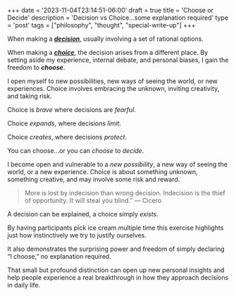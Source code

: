 +++
date = '2023-11-04T23:14:51-06:00'
draft = true
title = 'Choose or Decide'
description = 'Decision vs Choice...some explanation required'
type = 'post'
tags = ["philosophy", "thought", "special-write-up"]
+++

When making a [***decision***](https://en.wikipedia.org/wiki/Decision-making), usually involving a set of rational options.

When making a [***choice***](https://en.wikipedia.org/wiki/Choice), the decision arises from a different place. By setting aside my experience, internal debate, and personal biases, I gain the freedom to ***choose***.

I open myself to new possibilities, new ways of seeing the world, or new experiences. Choice involves embracing the unknown, inviting creativity, and taking risk.

Choice is *brave* where decisions are *fearful*.

Choice *expands*, where decisions *limit*.

Choice *creates*, where decisions *protect*.


You can choose...or you can *choose* to *decide*.


I become open and vulnerable to a *new possibility*, a new way of seeing the world, or a new experience.   Choice is about something unknown, something creative, and may involve some risk and reward.  


> More is lost by indecision than wrong decision. Indecision is the thief of opportunity. It will steal you blind.” — Cicero

A decision can be explained, a choice simply *exists*.

By having participants pick ice cream multiple time this exercise highlights just how instinctively we try to justify ourselves.

It also demonstrates the surprising power and freedom of simply declaring “I choose,” no explanation required.

That small but profound distinction can open up new personal insights and help people experience a real breakthrough in how they approach decisions in daily life.